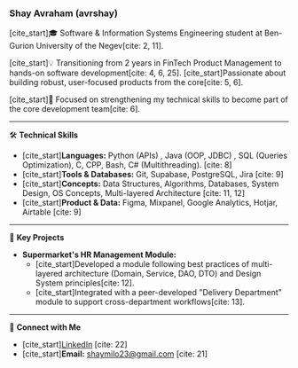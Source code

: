 ### Shay Avraham (avrshay)

[cite\_start]🎓 Software & Information Systems Engineering student at Ben-Gurion University of the Negev[cite: 2, 11].

[cite\_start]💡 Transitioning from 2 years in FinTech Product Management to hands-on software development[cite: 4, 6, 25]. [cite\_start]Passionate about building robust, user-focused products from the core[cite: 5, 6].

[cite\_start]🌱 Focused on strengthening my technical skills to become part of the core development team[cite: 6].

-----

🛠️ **Technical Skills**

  * [cite\_start]**Languages:** Python (APIs) , Java (OOP, JDBC) , SQL (Queries Optimization), C, CPP, Bash, C# (Multithreading). [cite: 8]
  * [cite\_start]**Tools & Databases:** Git, Supabase, PostgreSQL, Jira [cite: 9]
  * [cite\_start]**Concepts:** Data Structures, Algorithms, Databases, System Design, OS Concepts, Multi-layered Architecture [cite: 11, 12]
  * [cite\_start]**Product & Data:** Figma, Mixpanel, Google Analytics, Hotjar, Airtable [cite: 9]

-----

📂 **Key Projects**

  * **Supermarket's HR Management Module:**
      * [cite\_start]Developed a module following best practices of multi-layered architecture (Domain, Service, DAO, DTO) and Design System principles[cite: 12].
      * [cite\_start]Integrated with a peer-developed "Delivery Department" module to support cross-department workflows[cite: 13].

-----

🔗 **Connect with Me**

  * [cite\_start][LinkedIn](https://www.google.com/search?q=https://www.linkedin.com/in/shay-avraham-linkedin) [cite: 22]
  * [cite\_start]**Email:** shaymilo23@gmail.com [cite: 21]
